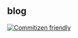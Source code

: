## blog

[![Commitizen friendly](https://img.shields.io/badge/commitizen-friendly-brightgreen.svg)](http://commitizen.github.io/cz-cli/)
